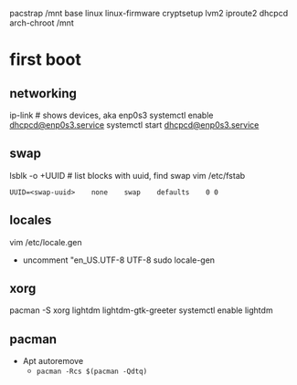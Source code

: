 <see luks-lvm>

pacstrap /mnt base linux linux-firmware cryptsetup lvm2 iproute2 dhcpcd
arch-chroot /mnt

# first boot

## networking 

ip-link		# shows devices, aka enp0s3
systemctl enable dhcpcd@enp0s3.service
systemctl start dhcpcd@enp0s3.service

## swap

lsblk -o +UUID      # list blocks with uuid, find swap
vim /etc/fstab

    UUID=<swap-uuid>    none    swap    defaults    0 0

## locales

vim /etc/locale.gen
  - uncomment "en_US.UTF-8 UTF-8
sudo locale-gen

## xorg

pacman -S xorg lightdm lightdm-gtk-greeter
systemctl enable lightdm

## pacman

- Apt autoremove
  - `pacman -Rcs $(pacman -Qdtq)`

